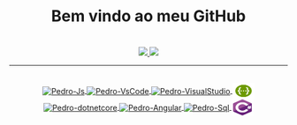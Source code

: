 <div align="center">
<h1>Bem vindo ao meu GitHub <h1> 
</div>

<div align="center">
  <a href="https://github.com/PedroLucasCruz">
  <img height="180em" src="https://github-readme-stats.vercel.app/api?username=PedroLucasCruz&show_icons=true&theme=github_dark&include_all_commits=true&count_private=true"/>
  <img height="180em" src="https://github-readme-stats.vercel.app/api/top-langs/?username=PedroLucasCruz&layout=compact&langs_count=7&theme=github_dark"/>
</div>
<hr>
<div align="center" style="display: inline_block"><br>
  <img align="center" alt="Pedro-Js" height="30" width="40" src="https://cdn.jsdelivr.net/gh/devicons/devicon/icons/javascript/javascript-original.svg">
  <img align="center" alt="Pedro-VsCode" height="30" width="40" src="https://cdn.jsdelivr.net/gh/devicons/devicon/icons/vscode/vscode-original.svg">
  <img align="center" alt="Pedro-VisualStudio" height="30" width="40" src="https://cdn.jsdelivr.net/gh/devicons/devicon/icons/visualstudio/visualstudio-plain.svg">
  <img align="center" alt="Pedro-swagger" height="30" width="40" src="https://raw.githubusercontent.com/PedroLucasCruz/PedroLucasCruz/09492eb3a45cccb12dda79bb32da33e79abe41e5/swagger.svg">
  <img align="center" alt="Pedro-dotnetcore" height="30" width="40" src="https://cdn.jsdelivr.net/gh/devicons/devicon/icons/dotnetcore/dotnetcore-original.svg">
  <img align="center" alt="Pedro-Angular" height="30" width="40" src="https://cdn.jsdelivr.net/gh/devicons/devicon/icons/angularjs/angularjs-original.svg">
  <img align="center" alt="Pedro-Sql" height="30" width="40" src="https://cdn.jsdelivr.net/gh/devicons/devicon/icons/microsoftsqlserver/microsoftsqlserver-plain.svg">
  <img align="center" alt="Pedro-Csharp" height="30" width="40" src="https://raw.githubusercontent.com/devicons/devicon/master/icons/csharp/csharp-original.svg">

</div>
<br>

<!--div align="center"> 

  <a href="https://www.linkedin.com/in/pedrolucas11/" target="_blank"><img src="https://img.shields.io/badge/-LinkedIn-%230077B5?style=for-the-badge&logo=linkedin&logoColor=white" target="_blank"></a> 
 
  ![Snake animation](https://github.com/rafaballerini/rafaballerini/blob/output/github-contribution-grid-snake.svg)
 
</div>
<br>
 <!--img align="center" alt="Pedro-pic" height="300px" style="border-radius:200px" src="https://docs.microsoft.com/pt-br/visualstudio/get-started/csharp/media/get-started-set-breakpoint.gif?view=vs-2022">
